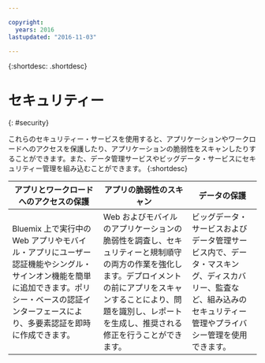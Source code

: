 ```yaml
---

copyright:
  years: 2016
lastupdated: "2016-11-03"

---
```



{:shortdesc: .shortdesc}


# セキュリティー
{: #security}

これらのセキュリティー・サービスを使用すると、アプリケーションやワークロードへのアクセスを保護したり、アプリケーションの脆弱性をスキャンしたりすることができます。また、データ管理サービスやビッグデータ・サービスにセキュリティー管理を組み込むことができます。
{:shortdesc}


アプリとワークロードへのアクセスの保護 | アプリの脆弱性のスキャン | データの保護
---- | ---- | ----
Bluemix 上で実行中の Web アプリやモバイル・アプリにユーザー認証機能やシングル・サインオン機能を簡単に追加できます。ポリシー・ベースの認証インターフェースにより、多要素認証を即時に作成できます。 | Web およびモバイルのアプリケーションの脆弱性を調査し、セキュリティーと規制順守の両方の作業を強化します。デプロイメントの前にアプリをスキャンすることにより、問題を識別し、レポートを生成し、推奨される修正を行うことができます。 | ビッグデータ・サービスおよびデータ管理サービス内で、データ・マスキング、ディスカバリー、監査など、組み込みのセキュリティー管理やプライバシー管理を使用できます。
